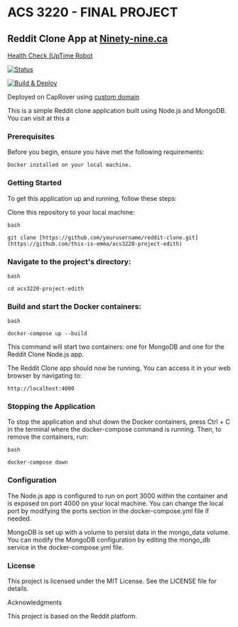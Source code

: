 # ACS 3220 - FINAL PROJECT 

## Reddit Clone App at [Ninety-nine.ca](http://acs3220-project-edith.dev.ninety-nine.ca/)

[Health Check (UpTime Robot](https://stats.uptimerobot.com/Ng8Z3iVjJy) 

[![Status](https://img.shields.io/badge/Status-operational-brightgreen.svg)](https://example.com)

[![Build & Deploy](https://github.com/this-is-emma/acs3220-project-edith/actions/workflows/deploy.yml/badge.svg)](https://github.com/this-is-emma/acs3220-project-edith/actions/workflows/deploy.yml)

Deployed on CapRover using [custom domain](http://acs3220-project-edith.dev.ninety-nine.ca/) 

This is a simple Reddit clone application built using Node.js and MongoDB. You can visit at this a

### Prerequisites

Before you begin, ensure you have met the following requirements:

    Docker installed on your local machine.

### Getting Started

To get this application up and running, follow these steps:

Clone this repository to your local machine:

    bash

    git clone [https://github.com/yourusername/reddit-clone.git](https://github.com/this-is-emma/acs3220-project-edith)

### Navigate to the project's directory:

    bash
    
    cd acs3220-project-edith

### Build and start the Docker containers:

    bash
    
    docker-compose up --build

This command will start two containers: one for MongoDB and one for the Reddit Clone Node.js app.

The Reddit Clone app should now be running. You can access it in your web browser by navigating to:

    http://localhost:4000


### Stopping the Application

To stop the application and shut down the Docker containers, press Ctrl + C in the terminal where the docker-compose command is running. Then, to remove the containers, run:

    bash
    
    docker-compose down

### Configuration

The Node.js app is configured to run on port 3000 within the container and is exposed on port 4000 on your local machine. 
You can change the local port by modifying the ports section in the docker-compose.yml file if needed.

MongoDB is set up with a volume to persist data in the mongo_data volume. You can modify the MongoDB configuration by editing the mongo_db service in the docker-compose.yml file.

### License

This project is licensed under the MIT License. See the LICENSE file for details.

Acknowledgments

This project is based on the Reddit platform.
